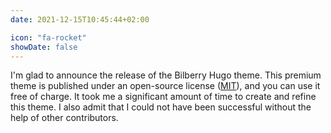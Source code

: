 ```yaml
---
date: 2021-12-15T10:45:44+02:00

icon: "fa-rocket"
showDate: false
---
```

I'm glad to announce the release of the Bilberry Hugo theme. 
This premium theme is published under an open-source license ([MIT](https://github.com/Lednerb/bilberry-hugo-theme/blob/master/LICENSE.md)), and you can use it free of charge. 
It took me a significant amount of time to create and refine this theme. 
I also admit that I could not have been successful without the help of other contributors.
